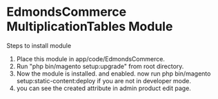 EdmondsCommerce MultiplicationTables Module
==============================
Steps to install module

1. Place this module in app/code/EdmondsCommerce.
2. Run "php bin/magento setup:upgrade" from root directory.
3. Now the module is installed. and enabled. now run php bin/magento setup:static-content:deploy if you are not in developer mode.
4. you can see the created attribute in admin product edit page.
